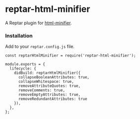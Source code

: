 # reptar-html-minifier

A Reptar plugin for [html-minifier](https://github.com/kangax/html-minifier).

### Installation

Add to your `reptar.config.js` file.

```
const reptarHtmlMinifier = require('reptar-html-minifier');

module.exports = {
  lifecycle: {
    didBuild: reptarHtmlMinifier({
      collapseBooleanAttributes: true,
      collapseWhitespace: true,
      removeAttributeQuotes: true,
      removeComments: true,
      removeEmptyAttributes: true,
      removeRedundantAttributes: true
    }),
  },
};
```
